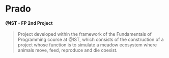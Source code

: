 # Prado
#### @IST - FP 2nd Project 

> Project developed within the framework of the Fundamentals of Programming course at @IST, which consists of the construction of a project whose function is to simulate a meadow ecosystem where animals move, feed, reproduce and die coexist.
